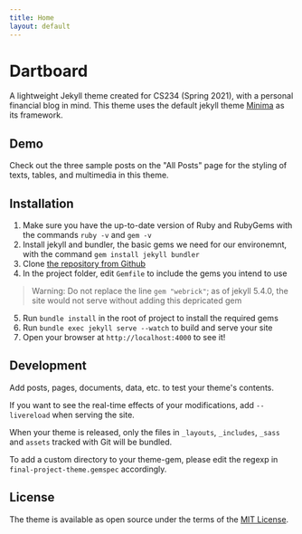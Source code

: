```yaml
---
title: Home
layout: default
---
```

# Dartboard

A lightweight Jekyll theme created for CS234 (Spring 2021), with a personal financial blog in mind. This theme uses the default jekyll theme [Minima](https://github.com/jekyll/minima) as its framework.

## Demo

Check out the three sample posts on the "All Posts" page for the styling of texts, tables, and multimedia in this theme.

## Installation

1. Make sure you have the up-to-date version of Ruby and RubyGems with the commands `ruby -v` and `gem -v`
2. Install jekyll and bundler, the basic gems we need for our environemnt, with the command `gem install jekyll bundler`
3. Clone [the repository from Github](https://github.com/JasonBourbaki/final-project-theme)
4. In the project folder, edit `Gemfile` to include the gems you intend to use
> Warning: Do not replace the line `gem "webrick"`; as of jekyll 5.4.0, the site would not serve without adding this depricated gem
5. Run `bundle install` in the root of project to install the required gems
6. Run `bundle exec jekyll serve --watch` to build and serve your site
7. Open your browser at `http://localhost:4000` to see it!

## Development

Add posts, pages, documents, data, etc. to test your theme's contents. 

If you want to see the real-time effects of your modifications, add `--livereload` when serving the site.

When your theme is released, only the files in `_layouts`, `_includes`, `_sass` and `assets` tracked with Git will be bundled.

To add a custom directory to your theme-gem, please edit the regexp in `final-project-theme.gemspec` accordingly.

## License

The theme is available as open source under the terms of the [MIT License](https://opensource.org/licenses/MIT).
